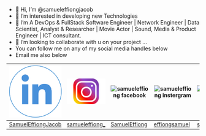 - 👋 Hi, I’m @samueleffiongjacob
- 👀 I’m interested in developing new Technologies
- 🌱 I’m A DevOps & FullStack Software Engineer | Network Engineer | Data Scientist, Analyst & Researcher | Movie Actor | Sound, Media & Product Engineer | ICT consultant.
- 💞️ I’m looking to collaborate with u on your project ...
- You can follow me on any of my social media handles below
- Email me also below

<table style="width:100%;height: 100%">
  <thead style="width:100%;height: 100%">
       <tr class="table heading">
        <th style="width: 35%"><img src="samueleffiong  linkind.png"></th>
        <th style="width: 35%"><img src="samueleffiong  twitter.png" style="height:100%;width: 100%"></th>
        <th style="width: 35%"><img src="samueleffiong facebook" alt="samueleffiong facebook" style="height:100%;width: 100%"></th>
        <th style="width: 35%"><img src="samueleffiong  instergram" alt="samueleffiong  instergram" style="height:100%;width: 100%"></th>
        <th style="width: 35%"><img src="samueleffiong  instergram" alt="samueleffiong  instergram" style="height:100%;width: 100%"></th>
        <th style="width: 35%"><img src="samueleffiong  instergram" alt="samueleffiong  instergram" style="height:100%;width: 100%"></th>
        <th style="width: 35%"><img src="samueleffiong email" alt="samueleffiong email" style="height:100%;width: 100%"></th>
         <th style="width: 35%"><img src="samueleffiong email" alt="samueleffiong email" style="height:100%;width: 100%"></th>
         <th style="width: 35%"><img src="samueleffiong twitter" alt="samueleffiong twitter" style="height:100%;width: 100%">OLD TWITTER</TH>
      </tr>
  </thead>
  <tbody>
        <td><a href="https://www.linkedin.com/in/samuel-effiong-jacob-9467a1175/">SamuelEffiongJacob</td>
        <td><a href="https://twitter.com/samueleffiong_">samueleffiong_</td>
        <td><a href="https://www.facebook.com/samueleffiong.jacob/">SamuelEffiong</td>
        <td><a href="https://www.instagram.com/effiongsamuel/">effiongsamuel</td>
        <td><a href="https://www.instagram.com/samueleffiong_official/">samueleffiong_official</td>
        <td><a href="https://www.instagram.com/samueleffiong0/">samueleffiong0</td>
        <td>samueleffiongjacob@gmail.com</td>
        <td>samueleffiong685@gmail.com</td>
        <td><a href="https://twitter.com/SamuelEFFIONG01">SamuelEFFIONG01</td>
      
  </tbody>
</table>

<!---
samueleffiongjacob/samueleffiongjacob is a ✨ special ✨ repository because its `README.md` (this file) appears on your GitHub profile.
You can click the Preview link to take a look at your changes.
// OLD TWITTER ACCOUNT WITH GMAIL samueleffiongjacob@gmail.com
--->
